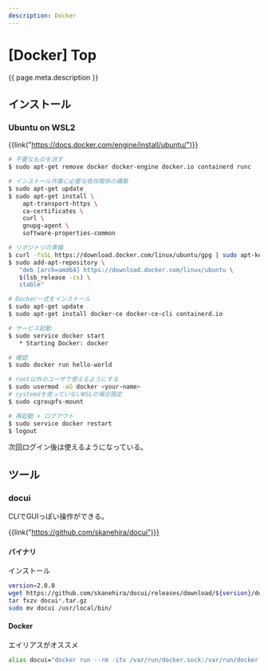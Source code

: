 ```yaml
---
description: Docker
---
```


# [Docker] Top

{{ page.meta.description }}


インストール
------------

### Ubuntu on WSL2

{{link("https://docs.docker.com/engine/install/ubuntu/")}}

```bash
# 不要なものを消す
$ sudo apt-get remove docker docker-engine docker.io containerd runc

# インストール作業に必要な依存関係の構築
$ sudo apt-get update
$ sudo apt-get install \
    apt-transport-https \
    ca-certificates \
    curl \
    gnupg-agent \
    software-properties-common

# リポジトリの準備
$ curl -fsSL https://download.docker.com/linux/ubuntu/gpg | sudo apt-key add -
$ sudo add-apt-repository \
   "deb [arch=amd64] https://download.docker.com/linux/ubuntu \
   $(lsb_release -cs) \
   stable"

# Docker一式をインストール
$ sudo apt-get update
$ sudo apt-get install docker-ce docker-ce-cli containerd.io
```

```bash
# サービス起動
$ sudo service docker start
   * Starting Docker: docker

# 確認
$ sudo docker run hello-world
```

```bash
# root以外のユーザで使えるようにする
$ sudo usermod -aG docker <your-name>
# systemdを使っていないWSLの場合限定
$ sudo cgroupfs-mount

# 再起動 + ログアウト
$ sudo service docker restart
$ logout
```

次回ログイン後は使えるようになっている。



ツール
------

### docui

CLIでGUIっぽい操作ができる。

{{link("https://github.com/skanehira/docui")}}

#### バイナリ

インストール

```bash
version=2.0.0
wget https://github.com/skanehira/docui/releases/download/${version}/docui_${version}_Linux_x86_64.tar.gz
tar fxzv docui*.tar.gz
sudo mv docui /usr/local/bin/
```

#### Docker

エイリアスがオススメ

```bash
alias docui="docker run --rm -itv /var/run/docker.sock:/var/run/docker.sock skanehira/docui"
```
